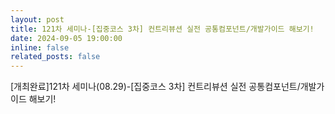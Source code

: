 ```yaml
---
layout: post
title: 121차 세미나-[집중코스 3차] 컨트리뷰션 실전 공통컴포넌트/개발가이드 해보기!
date: 2024-09-05 19:00:00
inline: false
related_posts: false
---
```


[개최완료]121차 세미나(08.29)-[집중코스 3차] 컨트리뷰션 실전 공통컴포넌트/개발가이드 해보기!
